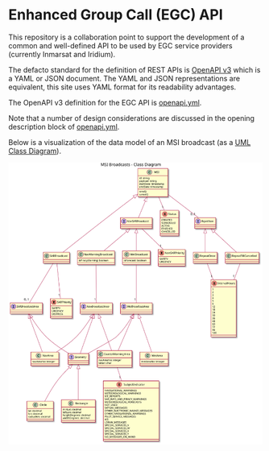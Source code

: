 # Enhanced Group Call (EGC) API

This repository is a collaboration point to support the development of a common and well-defined API to be used by EGC service providers (currently Inmarsat and Iridium). 

The defacto standard for the definition of REST APIs is [OpenAPI v3](https://swagger.io/specification/) which is a YAML or JSON document. The YAML and JSON representations are equivalent, this site uses YAML format for its readability advantages.

The OpenAPI v3 definition for the EGC API is [openapi.yml](openapi.yml). 

Note that a number of design considerations are discussed in the opening description block of [openapi.yml](openapi.yml).

Below is a visualization of the data model of an MSI broadcast (as a [UML Class Diagram](https://en.wikipedia.org/wiki/Class_diagram)).

<img style="background-color:white" src="msi-class-diagram.svg"/>
